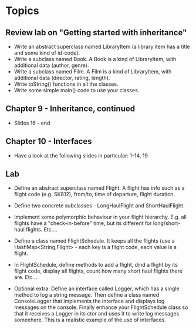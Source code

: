 # Topics

## Review lab on "Getting started with inheritance"
* Write an abstract superclass named LibraryItem (a library item has a title and some kind of id-code).
* Write a subclass named Book. A Book is a kind of LibraryItem, with additional data (author, genre).
* Write a subclass named Film. A Film is a kind of LibraryItem, with additional data (director, rating, length).
* Write toString() functions in all the classes.
* Write some simple main() code to use your classes.

## Chapter 9 - Inheritance, continued
* Slides 16 - end

## Chapter 10 - Interfaces
* Have a look at the following slides in particular: 1-14, 19 

## Lab
* Define an abstract superclass named Flight. A flight has info such as a flight code (e.g. SK812), from/to, time of departure, flight duration. 
* Define two concrete subclasses - LongHaulFlight and ShortHaulFlight.
* Implement some polymorphic behaviour in your flight hierarchy. E.g. all flights have a "check-in-before" time, but its different for long/short-haul flights. Etc....
* Define a class named FlightSchedule. It keeps all the flights (use a HashMap<String,Flight> - each key is a flight code, each value is a flight.
* In FlightSchedule, define methods to add a flight, dind a flight by its flight code, display all flights, count how many short haul flights there are. Etc...

* Optional extra: Define an interface called Logger, which has a single method to log a string message. Then define a class named ConsoleLogger that implements the interface and displays log messages on the console. Finally enhance your FlightSchedule class so that it receives a Logger in its ctor and uses it to write log messages someehere. This is a realistic example of the use of interfaces.

